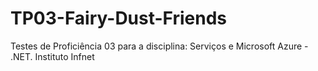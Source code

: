 # TP03-Fairy-Dust-Friends
Testes de Proficiência 03 para a disciplina:  Serviços e Microsoft Azure - .NET. Instituto Infnet
